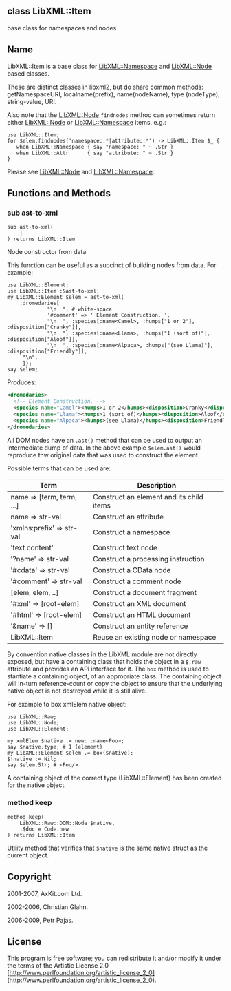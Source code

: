 class LibXML::Item
------------------

base class for namespaces and nodes

Name
----

LibXML::Item is a base class for [LibXML::Namespace](https://libxml-raku.github.io/LibXML-raku/Namespace) and [LibXML::Node](https://libxml-raku.github.io/LibXML-raku/Node) based classes.

These are distinct classes in libxml2, but do share common methods: getNamespaceURI, localname(prefix), name(nodeName), type (nodeType), string-value, URI.

Also note that the [LibXML::Node](https://libxml-raku.github.io/LibXML-raku/Node) `findnodes` method can sometimes return either [LibXML::Node](https://libxml-raku.github.io/LibXML-raku/Node) or [LibXML::Namespace](https://libxml-raku.github.io/LibXML-raku/Namespace) items, e.g.:

    use LibXML::Item;
    for $elem.findnodes('namespace::*|attribute::*') -> LibXML::Item $_ {
       when LibXML::Namespace { say "namespace: " ~ .Str }
       when LibXML::Attr      { say "attribute: " ~ .Str }
    }

Please see [LibXML::Node](https://libxml-raku.github.io/LibXML-raku/Node) and [LibXML::Namespace](https://libxml-raku.github.io/LibXML-raku/Namespace).

Functions and Methods
---------------------

### sub ast-to-xml

```perl6
sub ast-to-xml(
    |
) returns LibXML::Item
```

Node constructor from data

This function can be useful as a succinct of building nodes from data. For example:

    use LibXML::Element;
    use LibXML::Item :&ast-to-xml;
    my LibXML::Element $elem = ast-to-xml(
        :dromedaries[
                 "\n  ", # white-space
                 '#comment' => ' Element Construction. ',
                 "\n  ", :species[:name<Camel>, :humps["1 or 2"], :disposition["Cranky"]],
                 "\n  ", :species[:name<Llama>, :humps["1 (sort of)"], :disposition["Aloof"]],
                 "\n  ", :species[:name<Alpaca>, :humps["(see Llama)"], :disposition["Friendly"]],
         "\n",
         ]);
    say $elem;

Produces:

```xml
<dromedaries>
  <!-- Element Construction. -->
  <species name="Camel"><humps>1 or 2</humps><disposition>Cranky</disposition></species>
  <species name="Llama"><humps>1 (sort of)</humps><disposition>Aloof</disposition></species>
  <species name="Alpaca"><humps>(see Llama)</humps><disposition>Friendly</disposition></species>
</dromedaries>
```

All DOM nodes have an `.ast()` method that can be used to output an intermediate dump of data. In the above example `$elem.ast()` would reproduce thw original data that was used to construct the element.

Possible terms that can be used are:

<table class="pod-table">
<thead><tr>
<th>Term</th> <th>Description</th>
</tr></thead>
<tbody>
<tr> <td>name =&gt; [term, term, ...]</td> <td>Construct an element and its child items</td> </tr> <tr> <td>name =&gt; str-val</td> <td>Construct an attribute</td> </tr> <tr> <td>&#39;xmlns:prefix&#39; =&gt; str-val</td> <td>Construct a namespace</td> </tr> <tr> <td>&#39;text content&#39;</td> <td>Construct text node</td> </tr> <tr> <td>&#39;?name&#39; =&gt; str-val</td> <td>Construct a processing instruction</td> </tr> <tr> <td>&#39;#cdata&#39; =&gt; str-val</td> <td>Construct a CData node</td> </tr> <tr> <td>&#39;#comment&#39; =&gt; str-val</td> <td>Construct a comment node</td> </tr> <tr> <td>[elem, elem, ..]</td> <td>Construct a document fragment</td> </tr> <tr> <td>&#39;#xml&#39; =&gt; [root-elem]</td> <td>Construct an XML document</td> </tr> <tr> <td>&#39;#html&#39; =&gt; [root-elem]</td> <td>Construct an HTML document</td> </tr> <tr> <td>&#39;&amp;name&#39; =&gt; []</td> <td>Construct an entity reference</td> </tr> <tr> <td>LibXML::Item</td> <td>Reuse an existing node or namespace</td> </tr>
</tbody>
</table>

By convention native classes in the LibXML module are not directly exposed, but have a containing class that holds the object in a `$.raw` attribute and provides an API interface for it. The `box` method is used to stantiate a containing object, of an appropriate class. The containing object will in-turn reference-count or copy the object to ensure that the underlying native object is not destroyed while it is still alive.

For example to box xmlElem native object:

    use LibXML::Raw;
    use LibXML::Node;
    use LibXML::Element;

    my xmlElem $native .= new: :name<Foo>;
    say $native.type; # 1 (element)
    my LibXML::Element $elem .= box($native);
    $!native := Nil;
    say $elem.Str; # <Foo/>

A containing object of the correct type (LibXML::Element) has been created for the native object.

### method keep

```perl6
method keep(
    LibXML::Raw::DOM::Node $native,
    :$doc = Code.new
) returns LibXML::Item
```

Utility method that verifies that `$native` is the same native struct as the current object.

Copyright
---------

2001-2007, AxKit.com Ltd.

2002-2006, Christian Glahn.

2006-2009, Petr Pajas.

License
-------

This program is free software; you can redistribute it and/or modify it under the terms of the Artistic License 2.0 [http://www.perlfoundation.org/artistic_license_2_0](http://www.perlfoundation.org/artistic_license_2_0).

